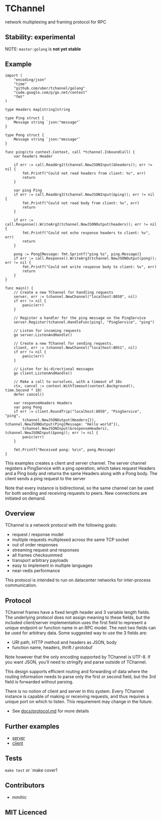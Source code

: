 # TChannel

network multiplexing and framing protocol for RPC

## Stability: experimental

NOTE: `master:golang` is **not yet stable**

## Example

```golang
import (
    "encoding/json"
    "time"
    "github.com/uber/tchannel/golang"
    "code.google.com/p/go.net/context"
    "fmt"
)

type Headers map[string]string

type Ping struct {
    Message string `json:"message"`
}

type Pong struct {
    Message string `json:"message"`
}

func ping(ctx context.Context, call *tchannel.InboundCall) {
    var headers Header

    if err := call.ReadArg2(tchannel.NewJSONInput(&headers)); err != nil {
        fmt.Printf("Could not read headers from client: %v", err)
        return
    }

    var ping Ping
    if err := call.ReadArg3(tchannel.NewJSONInput(&ping)); err != nil {
        fmt.Printf("Could not read body from client: %v", err)
        return
    }

    if err := call.Response().WriteArg2(tchannel.NewJSONOutput(headers)); err != nil {
        fmt.Printf("Could not echo response headers to client: %v", err)
        return
    }

    pong := Pong{Message: fmt.Sprintf("ping %s", ping.Message)}
    if err := call.Response().WriteArg3(tchannel.NewJSONOutput(pong)); err != nil {
        fmt.Printf("Could not write response body to client: %v", err)
        return
    }
}

func main() {
    // Create a new TChannel for handling requests
    server, err := tchannel.NewChannel("localhost:8050", nil)
    if err != nil {
        panic(err)
    }

    // Register a handler for the ping message on the PingService
    server.Register(tchannel.HandleFunc(ping), "PingService", "ping")

    // Listen for incoming requests
    go server.ListenAndHandle()

    // Create a new TChannel for sending requests.  
    client, err := tchannel.NewChannel("localhost:8051", nil)
    if err != nil {
        panic(err)
    }

    // Listen for bi-directional messages
    go client.ListenAndHandle()

    // Make a call to ourselves, with a timeout of 10s
    ctx, cancel := context.WithTimeout(context.Background(), time.Second * 10)
    defer cancel()

    var responseHeaders Headers
    var pong Pong
    if err := client.RoundTrip("localhost:8050", "PingService", "ping",
        tchannel.NewJSONOutput(Headers{}),  tchannel.NewJSONOutput(Ping{Message: "Hello world"}),
        tchannel.NewJSONInput(&responseHeaders), tchannel.NewJSONInput(&pong)); err != nil {
        panic(err)
    }

    fmt.Printf("Received pong: %s\n", pong.Message)
}
```

This examples creates a client and server channel.  The server channel registers a PingService
with a ping operation, which takes request Headers and a Ping body and returns the
same Headers along with a Pong body.  The client sends a ping request to the server

Note that every instance is bidirectional, so the same channel can be used for both sending
and receiving requests to peers.  New connections are initiated on demand.

## Overview

TChannel is a network protocol with the following goals:

 * request / response model
 * multiple requests multiplexed across the same TCP socket
 * out of order responses
 * streaming request and responses
 * all frames checksummed
 * transport arbitrary payloads
 * easy to implement in multiple languages
 * near-redis performance

This protocol is intended to run on datacenter networks for inter-process communication.

## Protocol

TChannel frames have a fixed length header and 3 variable length fields. The underlying protocol
does not assign meaning to these fields, but the included client/server implementation uses
the first field to represent a unique endpoint or function name in an RPC model.
The next two fields can be used for arbitrary data. Some suggested way to use the 3 fields are:

* URI path, HTTP method and headers as JSON, body
* function name, headers, thrift / protobuf

Note however that the only encoding supported by TChannel is UTF-8.  If you want JSON, you'll need
to stringify and parse outside of TChannel.

This design supports efficient routing and forwarding of data where the routing information needs
to parse only the first or second field, but the 3rd field is forwarded without parsing.

There is no notion of client and server in this system. Every TChannel instance is capable of 
making or receiving requests, and thus requires a unique port on which to listen. This requirement may
change in the future.

 - See [docs/protocol.md](docs/protocol.md) for more details

## Further examples

 - [server](examples/server/main.go)
 - [client](examples/client/main.go)

## Tests

`make test` or `make cover1

## Contributors

 - mmihic

## MIT Licenced

